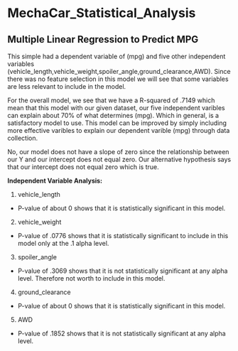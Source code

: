 # MechaCar_Statistical_Analysis

## Multiple Linear Regression to Predict MPG

This simple had a dependent variable of (mpg) and five other independent variables (vehicle_length,vehicle_weight,spoiler_angle,ground_clearance,AWD). Since there was no feature selection in this model we will see that some variables are less relevant to include in the model. 

For the overall model, we see that we have a R-squared of .7149 which mean that this model with our given dataset, our five independent varibles can explain about 70% of what determines (mpg). Which in general, is a satisfactory model to use. This model can be improved by simply including more effective varibles to explain our dependent varible (mpg) through data collection. 

No, our model does not have a slope of zero since the relationship between our Y and our intercept does not equal zero. Our alternative hypothesis says that our intercept does not equal zero which is true.  

**Independent Variable Analysis:**
1. vehicle_length
  - P-value of about 0 shows that it is statistically significant in this model.
2. vehicle_weight
  - P-value of .0776 shows that it is statistically significant to include in this model only at the .1 alpha level.
3. spoiler_angle
  - P-value of .3069 shows that it is not statistically significant at any alpha level. Therefore not worth to include in this model.
4. ground_clearance
  - P-value of about 0 shows that it is statistically significant in this model. 
5. AWD
  - P-value of .1852 shows that it is not statistically significant at any alpha level. 
  
  


  
